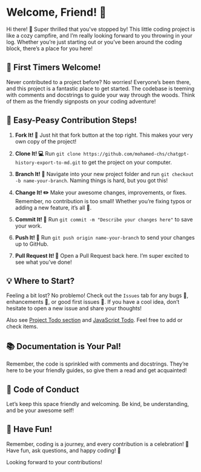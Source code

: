 # Welcome, Friend! 🌟

Hi there! 🚀 Super thrilled that you've stopped by! This little coding project is like a cozy campfire, and I’m really looking forward to you throwing in your log. Whether you’re just starting out or you’ve been around the coding block, there’s a place for you here!

## 🌱 First Timers Welcome!

Never contributed to a project before? No worries! Everyone’s been there, and this project is a fantastic place to get started. The codebase is teeming with comments and docstrings to guide your way through the woods. Think of them as the friendly signposts on your coding adventure!

## 🎉 Easy-Peasy Contribution Steps!

1. **Fork It! 🍴**
   Just hit that fork button at the top right. This makes your very own copy of the project!

2. **Clone It! 💻**
   Run `git clone https://github.com/mohamed-chs/chatgpt-history-export-to-md.git` to get the project on your computer.

3. **Branch It! 🌲**
   Navigate into your new project folder and run `git checkout -b name-your-branch`. Naming things is hard, but you got this!

4. **Change It! ✏️**
   Make your awesome changes, improvements, or fixes. Remember, no contribution is too small! Whether you’re fixing typos or adding a new feature, it’s all 💎.

5. **Commit It! 💾**
   Run `git commit -m "Describe your changes here"` to save your work.

6. **Push It! 🚀**
   Run `git push origin name-your-branch` to send your changes up to GitHub.

7. **Pull Request It! 💌**
   Open a Pull Request back here. I’m super excited to see what you’ve done!

## 💡 Where to Start?

Feeling a bit lost? No problemo! Check out the `Issues` tab for any bugs 🐛, enhancements 💄, or good first issues 🌈. If you have a cool idea, don’t hesitate to open a new issue and share your thoughts!

Also see [Project Todo section](README.md#todo) and [JavaScript Todo](javascript/how_to_use.md#still-working-on). Feel free to add or check items.

## 📚 Documentation is Your Pal!

Remember, the code is sprinkled with comments and docstrings. They’re here to be your friendly guides, so give them a read and get acquainted!

## 🤝 Code of Conduct

Let’s keep this space friendly and welcoming. Be kind, be understanding, and be your awesome self!

## 🎈 Have Fun!

Remember, coding is a journey, and every contribution is a celebration! 🎉 Have fun, ask questions, and happy coding! 🌟

Looking forward to your contributions!
